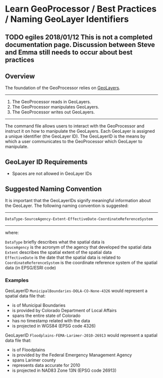 # Learn GeoProcessor / Best Practices / Naming GeoLayer Identifiers #

## **TODO egiles 2018/01/12 This is not a completed documentation page. Discussion between Steve and Emma still needs to occur about best practices** ##

## Overview ##

The foundation of the GeoProcessor relies on [GeoLayers]((../../introduction#geolayer)). 

---
1. The GeoProcessor reads in GeoLayers.
2. The GeoProcessor manipulates GeoLayers. 
3. The GeoProcessor writes out GeoLayers. 
---

The command file allows users to interact with the GeoProcessor and instruct it on how to manipulate the GeoLayers. Each GeoLayer is assigned a unique identifier (the GeoLayer ID). The GeoLayerID is the means by which a user communicates to the GeoProcessor which GeoLayer to manipulate.

## GeoLayer ID Requirements ##

- Spaces are not allowed in GeoLayer IDs 


## Suggested Naming Convention ##

It is important that the GeoLayerIDs signify meaningful information about the GeoLayer. The following naming convention is suggested:

----
`DataType-SourceAgency-Extent-EffectiveDate-CoordinateReferenceSystem`

----

where: 

`DataType` briefly describes what the spatial data is <br>
`SouceAgency` is the acronym of the agency that developed the spatial data <br>
`Extent` describes the spatial extent of the spatial data <br>
`EffectiveDate` is the date that the spatial data is related to <br>
`CoordinateReferenceSystem` is the coordinate reference system of the spatial data (in EPSG/ESRI code)


### Examples ###

GeoLayerID `MunicipalBoundaries-DOLA-CO-None-4326` would represent a spatial data file that:

- is of Municipal Boundaries
- is provided by Colorado Department of Local Affairs
- spans the entire state of Colorado
- has no timestamp related with the data
- is projected in WGS84 (EPSG code 4326)


GeoLayerID `Floodplains-FEMA-Larimer-2010-26913` would represent a spatial data file that: 

- is of Floodplains
- is provided by the Federal Emergency Management Agency
- spans Larimer county
- represents data accurate for 2010 
- is projected in NAD83 Zone 13N (EPSG code 26913)



